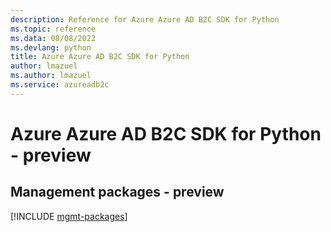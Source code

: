 ```yaml
---
description: Reference for Azure Azure AD B2C SDK for Python
ms.topic: reference
ms.data: 08/08/2022
ms.devlang: python
title: Azure Azure AD B2C SDK for Python
author: lmazuel
ms.author: lmazuel
ms.service: azureadb2c
---
```

# Azure Azure AD B2C SDK for Python - preview

## Management packages - preview
[!INCLUDE [mgmt-packages](azure-ad-b2c-mgmt-index.md)]